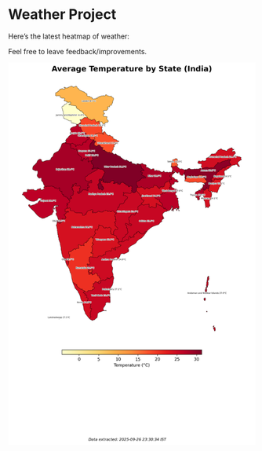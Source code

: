 # Weather Project

Here’s the latest heatmap of weather:

Feel free to leave feedback/improvements.

![India Heatmap](docs/assets/india_heatmap.png?v=D6D4C5)
